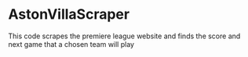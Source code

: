 # AstonVillaScraper
This code scrapes the premiere league website and finds the score and next game that a chosen team will play
